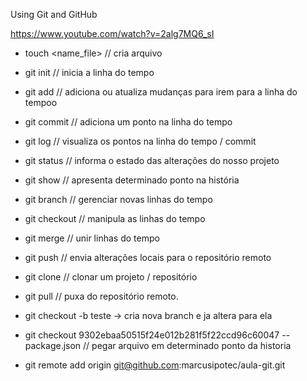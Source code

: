 Using Git and GitHub

https://www.youtube.com/watch?v=2alg7MQ6_sI


* touch <name_file> // cria arquivo
* git init // inicia a linha do tempo
* git add // adiciona ou atualiza mudanças para irem para a linha do tempoo
* git commit // adiciona um ponto na linha do tempo
* git log // visualiza os pontos na linha do tempo / commit
* git status // informa o estado das alterações do nosso projeto
* git show // apresenta determinado ponto na história
* git branch // gerenciar novas linhas do tempo
* git checkout // manipula as linhas do tempo
* git merge // unir linhas do tempo
* git push // envia alterações locais para o repositório remoto
* git clone // clonar um projeto / repositório
* git pull // puxa do repositório remoto. 

* git checkout -b teste -> cria nova branch e ja altera para ela 

* git checkout 9302ebaa50515f24e012b281f5f22ccd96c60047 -- package.json // pegar arquivo em determinado ponto da historia

* git remote add origin git@github.com:marcusipotec/aula-git.git
